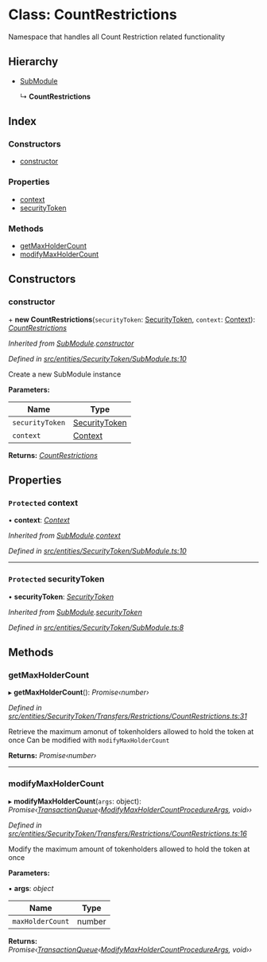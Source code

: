 # Class: CountRestrictions

Namespace that handles all Count Restriction related functionality

## Hierarchy

* [SubModule](_entities_securitytoken_submodule_.submodule.md)

  ↳ **CountRestrictions**

## Index

### Constructors

* [constructor](_entities_securitytoken_transfers_restrictions_countrestrictions_.countrestrictions.md#constructor)

### Properties

* [context](_entities_securitytoken_transfers_restrictions_countrestrictions_.countrestrictions.md#protected-context)
* [securityToken](_entities_securitytoken_transfers_restrictions_countrestrictions_.countrestrictions.md#protected-securitytoken)

### Methods

* [getMaxHolderCount](_entities_securitytoken_transfers_restrictions_countrestrictions_.countrestrictions.md#getmaxholdercount)
* [modifyMaxHolderCount](_entities_securitytoken_transfers_restrictions_countrestrictions_.countrestrictions.md#modifymaxholdercount)

## Constructors

###  constructor

\+ **new CountRestrictions**(`securityToken`: [SecurityToken](_entities_securitytoken_securitytoken_.securitytoken.md), `context`: [Context](_context_.context.md)): *[CountRestrictions](_entities_securitytoken_transfers_restrictions_countrestrictions_.countrestrictions.md)*

*Inherited from [SubModule](_entities_securitytoken_submodule_.submodule.md).[constructor](_entities_securitytoken_submodule_.submodule.md#constructor)*

*Defined in [src/entities/SecurityToken/SubModule.ts:10](https://github.com/PolymathNetwork/polymath-sdk/blob/e8bbc1e/src/entities/SecurityToken/SubModule.ts#L10)*

Create a new SubModule instance

**Parameters:**

Name | Type |
------ | ------ |
`securityToken` | [SecurityToken](_entities_securitytoken_securitytoken_.securitytoken.md) |
`context` | [Context](_context_.context.md) |

**Returns:** *[CountRestrictions](_entities_securitytoken_transfers_restrictions_countrestrictions_.countrestrictions.md)*

## Properties

### `Protected` context

• **context**: *[Context](_context_.context.md)*

*Inherited from [SubModule](_entities_securitytoken_submodule_.submodule.md).[context](_entities_securitytoken_submodule_.submodule.md#protected-context)*

*Defined in [src/entities/SecurityToken/SubModule.ts:10](https://github.com/PolymathNetwork/polymath-sdk/blob/e8bbc1e/src/entities/SecurityToken/SubModule.ts#L10)*

___

### `Protected` securityToken

• **securityToken**: *[SecurityToken](_entities_securitytoken_securitytoken_.securitytoken.md)*

*Inherited from [SubModule](_entities_securitytoken_submodule_.submodule.md).[securityToken](_entities_securitytoken_submodule_.submodule.md#protected-securitytoken)*

*Defined in [src/entities/SecurityToken/SubModule.ts:8](https://github.com/PolymathNetwork/polymath-sdk/blob/e8bbc1e/src/entities/SecurityToken/SubModule.ts#L8)*

## Methods

###  getMaxHolderCount

▸ **getMaxHolderCount**(): *Promise‹number›*

*Defined in [src/entities/SecurityToken/Transfers/Restrictions/CountRestrictions.ts:31](https://github.com/PolymathNetwork/polymath-sdk/blob/e8bbc1e/src/entities/SecurityToken/Transfers/Restrictions/CountRestrictions.ts#L31)*

Retrieve the maximum amonut of tokenholders allowed to hold the token at once
Can be modified with `modifyMaxHolderCount`

**Returns:** *Promise‹number›*

___

###  modifyMaxHolderCount

▸ **modifyMaxHolderCount**(`args`: object): *Promise‹[TransactionQueue](_entities_transactionqueue_.transactionqueue.md)‹[ModifyMaxHolderCountProcedureArgs](../interfaces/_types_index_.modifymaxholdercountprocedureargs.md), void››*

*Defined in [src/entities/SecurityToken/Transfers/Restrictions/CountRestrictions.ts:16](https://github.com/PolymathNetwork/polymath-sdk/blob/e8bbc1e/src/entities/SecurityToken/Transfers/Restrictions/CountRestrictions.ts#L16)*

Modify the maximum amount of tokenholders allowed to hold the token at once

**Parameters:**

▪ **args**: *object*

Name | Type |
------ | ------ |
`maxHolderCount` | number |

**Returns:** *Promise‹[TransactionQueue](_entities_transactionqueue_.transactionqueue.md)‹[ModifyMaxHolderCountProcedureArgs](../interfaces/_types_index_.modifymaxholdercountprocedureargs.md), void››*
